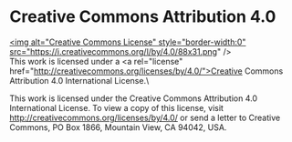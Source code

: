 # Creative Commons Attribution 4.0 <br />
<a rel="license" href="http://creativecommons.org/licenses/by/4.0/"><img alt="Creative Commons License" style="border-width:0"\
src="https://i.creativecommons.org/l/by/4.0/88x31.png" /></a><br />This work is licensed under a <a rel="license"\
href="http://creativecommons.org/licenses/by/4.0/">Creative Commons Attribution 4.0 International License</a>.\

This work is licensed under the Creative Commons Attribution 4.0 International License. To view a copy of this license, visit <br />
http://creativecommons.org/licenses/by/4.0/ or send a letter to Creative Commons, PO Box 1866, Mountain View, CA 94042, USA.
